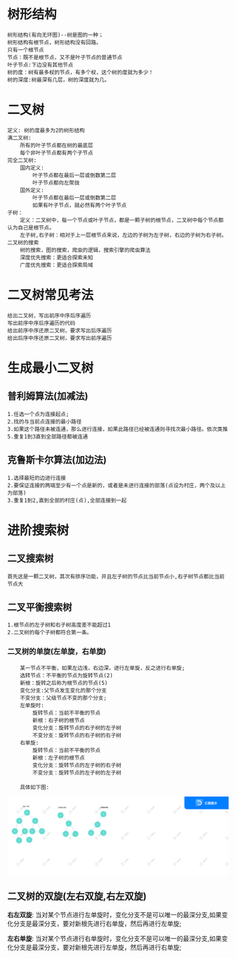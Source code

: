 <!--
 * @Description: 有问题,联系qq:2479879758
 * @Author: zhulinhai
 * @LastEditTime: 2022-08-13 11:21:23
-->

# 树形结构

    树形结构(有向无环图)--树是图的一种；
    树形结构有根节点，树形结构没有回路。
    只有一个根节点
    节点：既不是根节点，又不是叶子节点的普通节点
    叶子节点:下边没有其他节点
    树的度：树有最多杈的节点，有多个杈，这个树的度就为多少！
    树的深度:树最深有几层，树的深度就为几。

# 二叉树

    定义: 树的度最多为2的树形结构
    满二叉树:
        所有的叶子节点都在树的最底层
        每个非叶子节点都有两个子节点
    完全二叉树:
        国内定义:
            叶子节点都在最后一层或倒数第二层
            叶子节点都向左聚拢
        国外定义:
            叶子节点都在最后一层或倒数第二层
            如果有叶子节点，就必然有两个叶子节点
    子树：
        定义：二叉树中，每一个节点或叶子节点，都是一颗子树的根节点，二叉树中每个节点都认为自己是根节点。
        左子树,右子树：相对于上一层根节点来说，左边的子树为左子树，右边的子树为右子树。
    二叉树的搜索
        树的搜索，图的搜索，爬虫的逻辑，搜索引擎的爬虫算法
        深度优先搜索：更适合探索未知
        广度优先搜索：更适合探索局域

# 二叉树常见考法

    给出二叉树，写出前序中序后序遍历
    写出前序中序后序遍历的代码
    给出前序中序还原二叉树，要求写出后序遍历
    给出后序中序还原二叉树，要求写出前序遍历

# 生成最小二叉树

## 普利姆算法(加减法)

    1.任选一个点为连接起点;
    2.找的与当前点连接的最小路径
    3.如果这个路径未被连通，那么进行连接，如果此路径已经被连通则寻找次最小路径。依次类推
    5.重复1到3直到全部路径都被连通

## 克鲁斯卡尔算法(加边法)

    1.选择最短的边进行连接
    2.要保证连接的两端至少有一个点是新的，或者是未进行连接的部落(点设为村庄，两个及以上为部落)
    3.重复1到2,直到全部的村庄(点),全部连接到一起

# 进阶搜索树

## 二叉搜索树

    首先这是一颗二叉树，其次有排序功能，并且左子树的节点比当前节点小,右子树节点都比当前节点大

## 二叉平衡搜索树

    1.根节点的左子树和右子树高度差不能超过1
    2.二叉树的每个子树都符合第一条。

### 二叉树的单旋(左单旋，右单旋)

        某一节点不平衡，如果左边浅，右边深，进行左单旋，反之进行右单旋;
        选转节点：不平衡的节点为旋转节点(2)
        新根：旋转之后称为根节点的节点(5)
        变化分支:父节点发生变化的那个分支
        不变分支：父级节点不变的那个分支;
        左单旋时:
            旋转节点：当前不平衡的节点
            新根：右子树的根节点
            变化分支：旋转节点的右子树的左子树
            不变分支：旋转节点的右子树的右子树
        右单旋:
            旋转节点：当前不平衡的节点
            新根：左子树的根节点
            变化分支：旋转节点的左子树的右子树
            不变分支：旋转节点的左子树的左子树
        
        具体如下图:
![平衡二叉树](../5-树/img/平衡二叉树.png)

## 二叉树的双旋(左右双旋,右左双旋)

**右左双旋**:
    当对某个节点进行左单旋时，变化分支不是可以唯一的最深分支,如果变化分支是最深分支，要对新根先进行右单旋，然后再进行左单旋;

**左右单旋**:
         当对某个节点进行右单旋时，变化分支不是可以唯一的最深分支,如果变化分支是最深分支，要对新根先进行左单旋，然后再进行右单旋;
